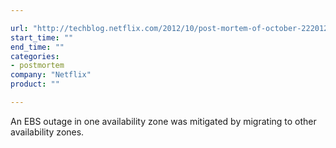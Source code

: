 ```yaml
---

url: "http://techblog.netflix.com/2012/10/post-mortem-of-october-222012-aws.html"
start_time: ""
end_time: ""
categories:
- postmortem
company: "Netflix"
product: ""

---
```


An EBS outage in one availability zone was mitigated by migrating to other availability zones.
